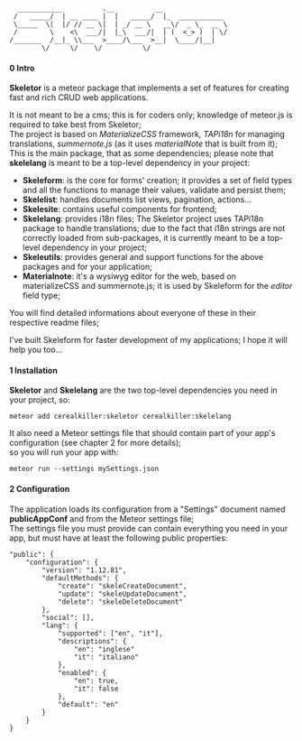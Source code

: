      ___________          .__          __                
     /   _____/  | __ ____ |  |   _____/  |_  ___________
     \_____  \|  |/ // __ \|  | _/ __ \   __\/  _ \_  __ \
     /        \    <\  ___/|  |_\  ___/|  | (  <_> )  | \/
    /_______  /__|_ \\___  >____/\___  >__|  \____/|__|   
            \/     \/    \/          \/                   

#### 0 Intro

**Skeletor** is a meteor package that implements a set of features for creating fast and rich CRUD web applications.

It is not meant to be a cms; this is for coders only; knowledge of meteor.js is required to take best from Skeletor;  
The project is based on *MaterializeCSS* framework, *TAPi18n* for managing translations, *summernote.js* (as it uses *materialNote* that is built from it);   
This is the main package, that as some dependencies; please note that **skelelang** is meant to be a top-level dependency in your project:

- **Skeleform**: is the core for forms' creation; it provides a set of field types and all the functions to manage their values, validate and persist them;
- **Skelelist**: handles documents list views, pagination, actions...
- **Skelesite**: contains useful components for frontend;
- **Skelelang**: provides i18n files; The Skeletor project uses TAPi18n package to handle translations; due to the fact that i18n strings are not correctly loaded from sub-packages, it is currently meant to be a top-level dependency in your project;
- **Skeleutils**: provides general and support functions for the above packages and for your application;
- **Materialnote**: it's a wysiwyg editor for the web, based on materializeCSS and summernote.js; it is used by Skeleform for the *editor* field type;

You will find detailed informations about everyone of these in their respective readme files;

I've built Skeleform for faster development of my applications; I hope it will help you too...


#### 1 Installation

**Skeletor** and **Skelelang** are the two top-level dependencies you need in your project, so:

`meteor add cerealkiller:skeletor cerealkiller:skelelang`

It also need a Meteor settings file that should contain part of your app's configuration (see chapter 2 for more details);  
so you will run your app with:

`meteor run --settings mySettings.json`


#### 2 Configuration

The application loads its configuration from a "Settings" document named **publicAppConf** and from the Meteor settings file;  
The settings file you must provide can contain everything you need in your app, but must have at least the following public properties:

    "public": {
        "configuration": {
            "version": "1.12.81",
            "defaultMethods": {
                "create": "skeleCreateDocument",
                "update": "skeleUpdateDocument",
                "delete": "skeleDeleteDocument"
            },
            "social": [],
            "lang": {
                "supported": ["en", "it"],
                "descriptions": {
                    "en": "inglese"
                    "it": "italiano"
                },
                "enabled": {
                    "en": true,
                    "it": false
                },
                "default": "en"
            }
        }
    }
